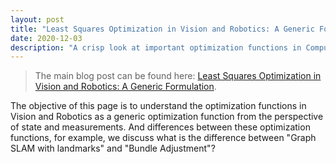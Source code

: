 ```yaml
---
layout: post
title: "Least Squares Optimization in Vision and Robotics: A Generic Formulation"
date: 2020-12-03
description: "A crisp look at important optimization functions in Computer Vision and Robotics"
---
```



> The main blog post can be found here: [Least Squares Optimization in Vision and Robotics: A Generic Formulation](https://saishubodh.notion.site/Least-Squares-Optimization-in-Vision-and-Robotics-A-Generic-Formulation-56f29777a4b847b3b90f573427a4f7db?pvs=4).  

The objective of this page is to understand the optimization functions in Vision and Robotics as a generic optimization function from the perspective of state and measurements. And differences between these optimization functions, for example, we discuss what is the difference between "Graph SLAM with landmarks" and "Bundle Adjustment"?


